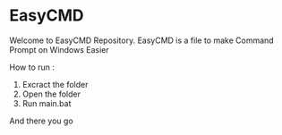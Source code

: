 # EasyCMD
Welcome to EasyCMD Repository. EasyCMD is a file to make Command Prompt on Windows Easier

How to run :
1. Excract the folder
2. Open the folder
3. Run main.bat

And there you go
